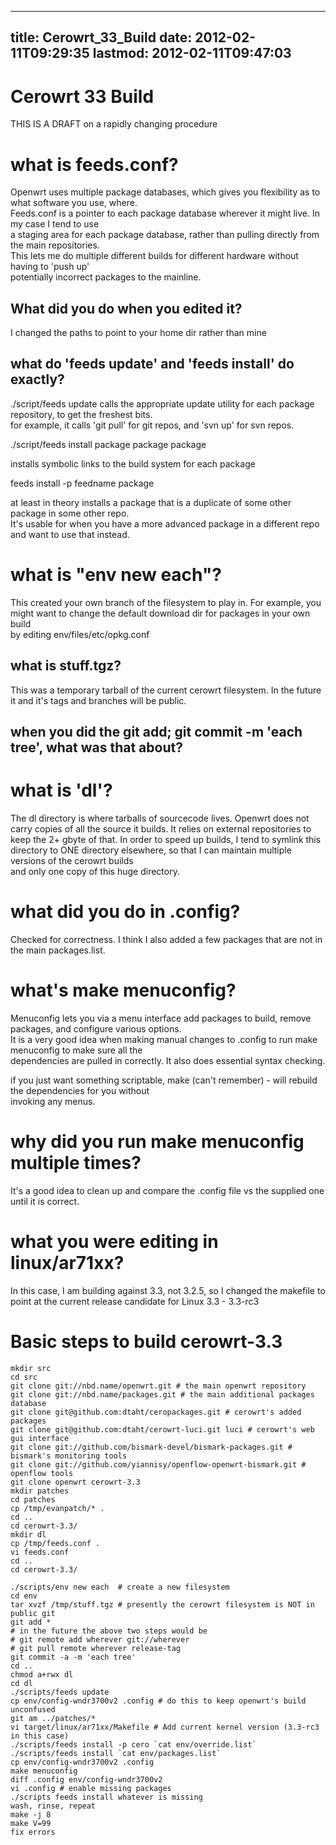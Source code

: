 
---
title: Cerowrt_33_Build
date: 2012-02-11T09:29:35
lastmod: 2012-02-11T09:47:03
---
Cerowrt 33 Build
================

THIS IS A DRAFT on a rapidly changing procedure

what is feeds.conf?
===================

Openwrt uses multiple package databases, which gives you flexibility as
to what software you use, where.\
Feeds.conf is a pointer to each package database wherever it might live.
In my case I tend to use\
a staging area for each package database, rather than pulling directly
from the main repositories.\
This lets me do multiple different builds for different hardware without
having to 'push up'\
potentially incorrect packages to the mainline.

What did you do when you edited it?
-----------------------------------

I changed the paths to point to your home dir rather than mine

what do 'feeds update' and 'feeds install' do exactly?
------------------------------------------------------

./script/feeds update calls the appropriate update utility for each
package repository, to get the freshest bits.\
for example, it calls 'git pull' for git repos, and 'svn up' for svn
repos.

./script/feeds install package package package

installs symbolic links to the build system for each package

feeds install -p feedname package

at least in theory installs a package that is a duplicate of some other
package in some other repo.\
It's usable for when you have a more advanced package in a different
repo and want to use that instead.

what is "env new each"?
=======================

This created your own branch of the filesystem to play in. For example,
you\
might want to change the default download dir for packages in your own
build\
by editing env/files/etc/opkg.conf

what is stuff.tgz?
------------------

This was a temporary tarball of the current cerowrt filesystem. In the
future\
it and it's tags and branches will be public.

when you did the git add; git commit -m 'each tree', what was that about?
-------------------------------------------------------------------------

what is 'dl'?
=============

The dl directory is where tarballs of sourcecode lives. Openwrt does not
carry copies of all the source it builds. It relies on external
repositories to keep the 2+ gbyte of that. In order to speed up builds,
I tend to symlink this directory to ONE directory elsewhere, so that I
can maintain multiple versions of the cerowrt builds\
and only one copy of this huge directory.

what did you do in .config?
===========================

Checked for correctness. I think I also added a few packages that are
not in the main packages.list.

what's make menuconfig?
=======================

Menuconfig lets you via a menu interface add packages to build, remove
packages, and configure various options.\
It is a very good idea when making manual changes to .config to run make
menuconfig to make sure all the\
dependencies are pulled in correctly. It also does essential syntax
checking.

if you just want something scriptable, make (can't remember) - will
rebuild the dependencies for you without\
invoking any menus.

why did you run make menuconfig multiple times?
===============================================

It's a good idea to clean up and compare the .config file vs the
supplied one until it is correct.

what you were editing in linux/ar71xx?
======================================

In this case, I am building against 3.3, not 3.2.5, so I changed the
makefile to point at the current release candidate for Linux 3.3 -
3.3-rc3

Basic steps to build cerowrt-3.3
================================


    mkdir src
    cd src
    git clone git://nbd.name/openwrt.git # the main openwrt repository
    git clone git://nbd.name/packages.git # the main additional packages database 
    git clone git@github.com:dtaht/ceropackages.git # cerowrt's added packages
    git clone git@github.com:dtaht/cerowrt-luci.git luci # cerowrt's web gui interface
    git clone git://github.com/bismark-devel/bismark-packages.git # bismark's monitoring tools 
    git clone git://github.com/yiannisy/openflow-openwrt-bismark.git # openflow tools
    git clone openwrt cerowrt-3.3
    mkdir patches
    cd patches
    cp /tmp/evanpatch/* .
    cd ..
    cd cerowrt-3.3/
    mkdir dl
    cp /tmp/feeds.conf .
    vi feeds.conf
    cd ..
    cd cerowrt-3.3/

    ./scripts/env new each  # create a new filesystem 
    cd env
    tar xvzf /tmp/stuff.tgz # presently the cerowrt filesystem is NOT in public git
    git add *
    # in the future the above two steps would be
    # git remote add wherever git://wherever
    # git pull remote wherever release-tag
    git commit -a -m 'each tree'
    cd ..
    chmod a+rwx dl
    cd dl
    ./scripts/feeds update
    cp env/config-wndr3700v2 .config # do this to keep openwrt's build unconfused
    git am ../patches/*
    vi target/linux/ar71xx/Makefile # Add current kernel version (3.3-rc3 in this case)
    ./scripts/feeds install -p cero `cat env/override.list`
    ./scripts/feeds install `cat env/packages.list`
    cp env/config-wndr3700v2 .config
    make menuconfig
    diff .config env/config-wndr3700v2
    vi .config # enable missing packages
    ./scripts feeds install whatever is missing
    wash, rinse, repeat
    make -j 8 
    make V=99
    fix errors
